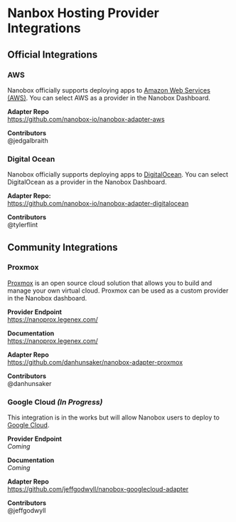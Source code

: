 # Nanbox Hosting Provider Integrations

## Official Integrations

### AWS
Nanobox officially supports deploying apps to [Amazon Web Services (AWS)](https://aws.amazon.com/). You can select AWS as a provider in the Nanobox Dashboard.

**Adapter Repo**  
https://github.com/nanobox-io/nanobox-adapter-aws

**Contributors**  
@jedgalbraith

### Digital Ocean
Nanobox officially supports deploying apps to [DigitalOcean](https://www.digitalocean.com/). You can select DigitalOcean as a provider in the Nanobox Dashboard.

**Adapter Repo:**  
https://github.com/nanobox-io/nanobox-adapter-digitalocean

**Contributors**  
@tylerflint

## Community Integrations

### Proxmox
[Proxmox](https://www.proxmox.com/en/) is an open source cloud solution that allows you to build and manage your own virtual cloud. Proxmox can be used as a custom provider in the Nanobox dashboard.

**Provider Endpoint**  
https://nanoprox.legenex.com/

**Documentation**  
https://nanoprox.legenex.com/

**Adapter Repo**  
https://github.com/danhunsaker/nanobox-adapter-proxmox

**Contributors**  
@danhunsaker

### Google Cloud *(In Progress)*
This integration is in the works but will allow Nanobox users to deploy to [Google Cloud](https://cloud.google.com/).

**Provider Endpoint**  
*Coming*

**Documentation**  
*Coming*

**Adapter Repo**  
https://github.com/jeffgodwyll/nanobox-googlecloud-adapter

**Contributors**  
@jeffgodwyll
